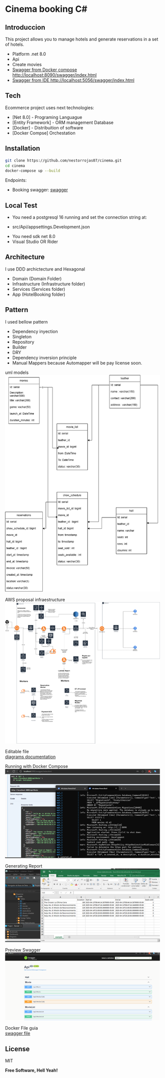 # Cinema booking C#
## Introduccion

This project allows you to manage hotels and generate reservations in a set of hotels.

* Platform .net 8.0
* Api
* Create movies
* [Swagger from Docker compose http://localhost:8090/swagger/index.html](http://localhost:8090/swagger/index.html)
* [Swagger from IDE http://localhost:5056/swagger/index.html](http://localhost:5056/swagger/index.html)




## Tech

Ecommerce project uses next technologies:

- [Net 8.0] - Programing Languague
- [Entity Framework] - ORM management Database
- [Docker] - Distribuition of software
- [Docker Compse] Orchestation


## Installation

```sh
git clone https://github.com/nestorrojas07/cinema.git
cd cinema
docker-compose up --build
```

Endpoints:
- Booking swagger: [swagger](http://localhost:8090/swagger/index.html)


## Local Test

- You need a postgresql 16 running and set the connection string at:
* src/Api/appsettings.Development.json

- You need sdk net 8.0
- Visual Studio OR Rider


## Architecture

I use DDD archictecture and Hexagonal

- Domain (Domain Folder)
- Infrastructure (Infrastructure folder)
- Services (Services folder)
- App (HotelBooking folder)

## Pattern
I used bellow pattern
- Dependency inyection
- Singleton
- Repository
- Builder
- DRY
- Dependency inversion principle
- Manual Mappers because Automapper will be pay license soon.

uml models
![uml](./assets/cinema-system-uml.png)

AWS proposal infraestructure
![aws proposal](./assets/cinema-system.png)

Editable file   
[diagrams documentation](./assets/cinema-system.drawio)

Running with Docker Compose    
![evidence](./assets/evidence.png)

Generating Report    
![evidence](./assets/reports.png)

Preview Swagger    
![evidence](./assets/swagger-video.gif)


Docker File guia   
[swagger file](./assets/swagger.json)



## License

MIT

**Free Software, Hell Yeah!**

[//]: # (These are reference links used in the body of this note and get stripped out when the markdown processor does its job. There is no need to format nicely because it shouldn't be seen. Thanks SO - http://stackoverflow.com/questions/4823468/store-comments-in-markdown-syntax)

[dill]: <https://github.com/joemccann/dillinger>
[git-repo-url]: <https://github.com/joemccann/dillinger.git>
[john gruber]: <http://daringfireball.net>
[df1]: <http://daringfireball.net/projects/markdown/>
[markdown-it]: <https://github.com/markdown-it/markdown-it>
[Ace Editor]: <http://ace.ajax.org>
[node.js]: <http://nodejs.org>
[Twitter Bootstrap]: <http://twitter.github.com/bootstrap/>
[jQuery]: <http://jquery.com>
[@tjholowaychuk]: <http://twitter.com/tjholowaychuk>
[express]: <http://expressjs.com>
[AngularJS]: <http://angularjs.org>
[Gulp]: <http://gulpjs.com>

[PlDb]: <https://github.com/joemccann/dillinger/tree/master/plugins/dropbox/README.md>
[PlGh]: <https://github.com/joemccann/dillinger/tree/master/plugins/github/README.md>
[PlGd]: <https://github.com/joemccann/dillinger/tree/master/plugins/googledrive/README.md>
[PlOd]: <https://github.com/joemccann/dillinger/tree/master/plugins/onedrive/README.md>
[PlMe]: <https://github.com/joemccann/dillinger/tree/master/plugins/medium/README.md>
[PlGa]: <https://github.com/RahulHP/dillinger/blob/master/plugins/googleanalytics/README.md>
